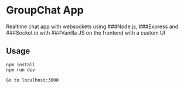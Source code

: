 # GroupChat App
Realtime chat app with websockets using 
###Node.js, 
###Express and 
###Socket.io with 
###Vanilla JS 
on the frontend with a custom UI

## Usage
```
npm install
npm run dev

Go to localhost:3000
```

